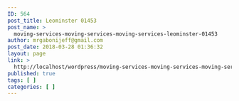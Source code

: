 ```yaml
---
ID: 564
post_title: Leominster 01453
post_name: >
  moving-services-moving-services-moving-services-leominster-01453
author: mrgabonijeff@gmail.com
post_date: 2018-03-28 01:36:32
layout: page
link: >
  http://localhost/wordpress/moving-services-moving-services-moving-services-leominster-01453/
published: true
tags: [ ]
categories: [ ]
---
```

